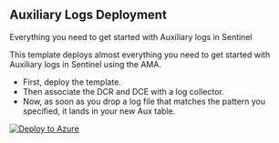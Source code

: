 ## Auxiliary Logs Deployment
Everything you need to get started with Auxiliary logs in Sentinel

This template deploys almost everything you need to get started with Auxiliary logs in Sentinel using the AMA.  
- First, deploy the template.  
- Then associate the DCR and DCE with a log collector.  
- Now, as soon as you drop a log file that matches the pattern you specified, it lands in your new Aux table.  

[![Deploy to Azure](https://aka.ms/deploytoazurebutton)](https://portal.azure.com/#create/Microsoft.Template/uri/https%3A%2F%2Fraw.githubusercontent.com%2Fseyed-nouraie%2FSentinel-Auxiliary-Logs-Tools%2Fmain%2Sentinel%2Auxiliary%2Fazuredeploy.json)
